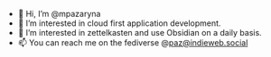 - 👋 Hi, I’m @mpazaryna
- 👀 I’m interested in cloud first application development.
- 🌱 I’m interested in zettelkasten and use Obsidian on a daily basis.
- 📫 You can reach me on the fediverse @paz@indieweb.social 

<!---
mpazaryna/mpazaryna is a ✨ special ✨ repository because its `README.md` (this file) appears on your GitHub profile.
You can click the Preview link to take a look at your changes.
--->
